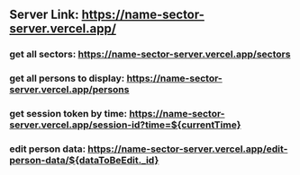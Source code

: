 ## Server Link: https://name-sector-server.vercel.app/

### get all sectors: https://name-sector-server.vercel.app/sectors

### get all persons to display: https://name-sector-server.vercel.app/persons

### get session token by time: https://name-sector-server.vercel.app/session-id?time=${currentTime}

### edit person data: https://name-sector-server.vercel.app/edit-person-data/${dataToBeEdit._id}
